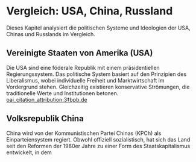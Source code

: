 # Vergleich: USA, China, Russland

Dieses Kapitel analysiert die politischen Systeme und Ideologien der USA, Chinas und Russlands im Vergleich.

## Vereinigte Staaten von Amerika (USA)

Die USA sind eine föderale Republik mit einem präsidentiellen Regierungssystem. Das politische System basiert auf den Prinzipien des Liberalismus, wobei individuelle Freiheit und Marktwirtschaft im Vordergrund stehen. Gleichzeitig existieren konservative Strömungen, die traditionelle Werte und Institutionen betonen.  [oai_citation_attribution:3‡bpb.de](https://www.bpb.de/shop/zeitschriften/izpb/politisches-system-usa-349/345338/die-usa-eine-demokratie-im-ringen-um-ihre-prinzipien/?utm_source=chatgpt.com)

## Volksrepublik China

China wird von der Kommunistischen Partei Chinas (KPCh) als Einparteiensystem regiert. Obwohl offiziell sozialistisch, hat sich das Land seit den Reformen der 1980er Jahre zu einer Form des Staatskapitalismus entwickelt, in dem 